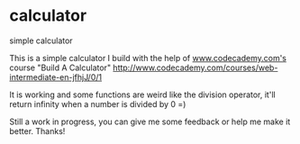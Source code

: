 # calculator
simple calculator

This is a simple calculator I build with the help of www.codecademy.com's course "Build A Calculator"
http://www.codecademy.com/courses/web-intermediate-en-jfhjJ/0/1

It is working and some functions are weird like the division operator, it'll return infinity
when a number is divided by 0 =)

Still a work in progress, you can give me some feedback or help me make it better. Thanks!
